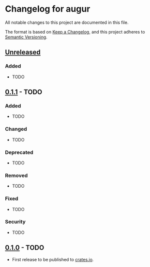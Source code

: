 # Changelog for augur

All notable changes to this project are documented in this file.

The format is based on [Keep a Changelog](https://keepachangelog.com/en/1.1.0/),
and this project adheres to [Semantic Versioning](https://semver.org/spec/v2.0.0.html).

## [Unreleased]

### Added

* TODO

## [0.1.1] - TODO

### Added

* TODO

### Changed

* TODO

### Deprecated

* TODO

### Removed

* TODO

### Fixed

* TODO

### Security

* TODO

## [0.1.0] - TODO

* First release to be published to [crates.io](https://crates.io/).

[unreleased]: https://github.com/0xdea/augur/compare/v0.1.1...HEAD

[0.1.1]: https://github.com/0xdea/augur/compare/v0.1.0...v0.1.1

[0.1.0]: https://github.com/0xdea/augur/releases/tag/v0.1.0
